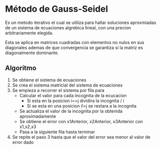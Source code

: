 # **Método de Gauss-Seidel**

Es un metodo iterativo el cual se utiliza para hallar soluciones aproxmiadas de un sistema de ecuaciones algrebica lineal, con una precion arbitrariamente elegida.

Esta se aplica en matrices cuadradas con elementos no nulos en sus diagonales ademas de que convergencia se garantiza si la matriz es diagonalmente dominante.

## Algoritmo

1. Se obtiene el sistema de ecuaciones
2. Se crea el sistema matricial del sistema de ecuaciones
3. Se empieza a recorrer el sistema por fila para
   - Calcular el valor para cada incognita de la ecucacion
     - Si esta en la posicion i==j dividira la incognita / i
     - Si se esta en una posicion i!=j se restara a la incognita
   - Se actualiza el valor de la incognita por la obtenida aproximadamente
   - Se obtiene el error con x1Anterior, x2Anterior, x3Anterior con x1,x2,x3
   - Pasa a la siguiente fila hasta terminar
4. Se repite el paso 3 hasta que el valor del error sea menor al valor de error dado
